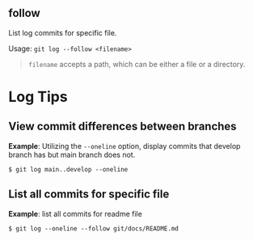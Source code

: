 
## follow
List log commits for specific file.

Usage: `git log --follow <filename>`

> `filename` accepts a path, which can be either a file or a directory.


# Log Tips
## View commit differences between branches

**Example**: Utilizing the `--oneline` option, display commits that develop branch has but main branch does not.
```shell
$ git log main..develop --oneline
```

## List all commits for specific file

**Example**: list all commits for readme file
```shell
$ git log --oneline --follow git/docs/README.md
```